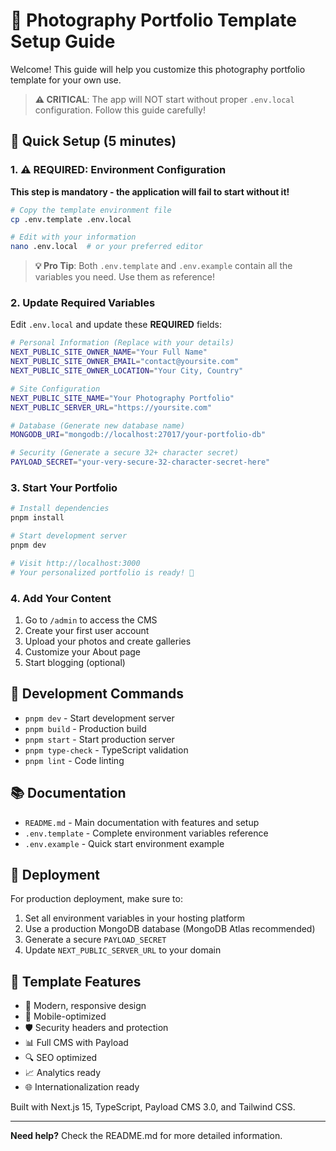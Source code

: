 # 🎨 Photography Portfolio Template Setup Guide

Welcome! This guide will help you customize this photography portfolio template for your own use.

> **⚠️ CRITICAL**: The app will NOT start without proper `.env.local` configuration. Follow this guide carefully!

## 🚀 Quick Setup (5 minutes)

### 1. ⚠️ **REQUIRED**: Environment Configuration

**This step is mandatory - the application will fail to start without it!**

```bash
# Copy the template environment file
cp .env.template .env.local

# Edit with your information
nano .env.local  # or your preferred editor
```

> **💡 Pro Tip**: Both `.env.template` and `.env.example` contain all the variables you need. Use them as reference!

### 2. Update Required Variables
Edit `.env.local` and update these **REQUIRED** fields:

```bash
# Personal Information (Replace with your details)
NEXT_PUBLIC_SITE_OWNER_NAME="Your Full Name"
NEXT_PUBLIC_SITE_OWNER_EMAIL="contact@yoursite.com"
NEXT_PUBLIC_SITE_OWNER_LOCATION="Your City, Country"

# Site Configuration
NEXT_PUBLIC_SITE_NAME="Your Photography Portfolio"
NEXT_PUBLIC_SERVER_URL="https://yoursite.com"

# Database (Generate new database name)
MONGODB_URI="mongodb://localhost:27017/your-portfolio-db"

# Security (Generate a secure 32+ character secret)
PAYLOAD_SECRET="your-very-secure-32-character-secret-here"
```

### 3. Start Your Portfolio

```bash
# Install dependencies
pnpm install

# Start development server
pnpm dev

# Visit http://localhost:3000
# Your personalized portfolio is ready! 🎉
```

### 4. Add Your Content

1. Go to `/admin` to access the CMS
2. Create your first user account
3. Upload your photos and create galleries
4. Customize your About page
5. Start blogging (optional)

## 🔧 Development Commands

- `pnpm dev` - Start development server
- `pnpm build` - Production build
- `pnpm start` - Start production server
- `pnpm type-check` - TypeScript validation
- `pnpm lint` - Code linting

## 📚 Documentation

- `README.md` - Main documentation with features and setup
- `.env.template` - Complete environment variables reference
- `.env.example` - Quick start environment example

## 🚀 Deployment

For production deployment, make sure to:

1. Set all environment variables in your hosting platform
2. Use a production MongoDB database (MongoDB Atlas recommended)
3. Generate a secure `PAYLOAD_SECRET`
4. Update `NEXT_PUBLIC_SERVER_URL` to your domain

## 🎯 Template Features

- 🎨 Modern, responsive design
- 📱 Mobile-optimized
- 🛡️ Security headers and protection
- 📊 Full CMS with Payload
- 🔍 SEO optimized
- 📈 Analytics ready
- 🌐 Internationalization ready

Built with Next.js 15, TypeScript, Payload CMS 3.0, and Tailwind CSS.

---

**Need help?** Check the README.md for more detailed information.